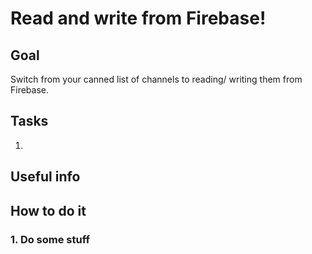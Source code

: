 # Read and write from Firebase!
## Goal
Switch from your canned list of channels to reading/ writing them from Firebase.
## Tasks
1.
## Useful info

## How to do it
### 1. Do some stuff
